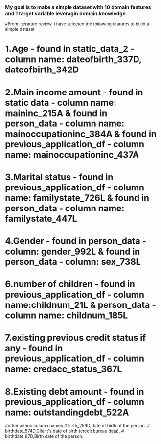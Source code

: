 ### My goal is to make a simple dataset with 10 domain features and 1 target variable leveragin domain knowledge

#From literature review, I have selected the following features to build a simple dataset
# 1.Age - found in static_data_2 - column name: dateofbirth_337D, dateofbirth_342D
# 2.Main income amount -  found in static data - column name: maininc_215A & found in person_data - column name: mainoccupationinc_384A & found in previous_application_df - column name: mainoccupationinc_437A
# 3.Marital status - found in previous_application_df - column name: familystate_726L & found in person_data - column name: familystate_447L
# 4.Gender - found in person_data - column: gender_992L & found in person_data - column: sex_738L
# 6.number of children - found in previous_application_df - column name:childnum_21L  & person_data - column name: childnum_185L
# 7.existing previous credit status if any - found in previous_application_df - column name: credacc_status_367L 
# 8.Existing debt amount - found in previous_application_df - column name: outstandingdebt_522A

#other adhoc column names 
    # birth_259D,Date of birth of the person.
    # birthdate_574D,Client's date of birth (credit bureau data).
    # birthdate_87D,Birth date of the person.